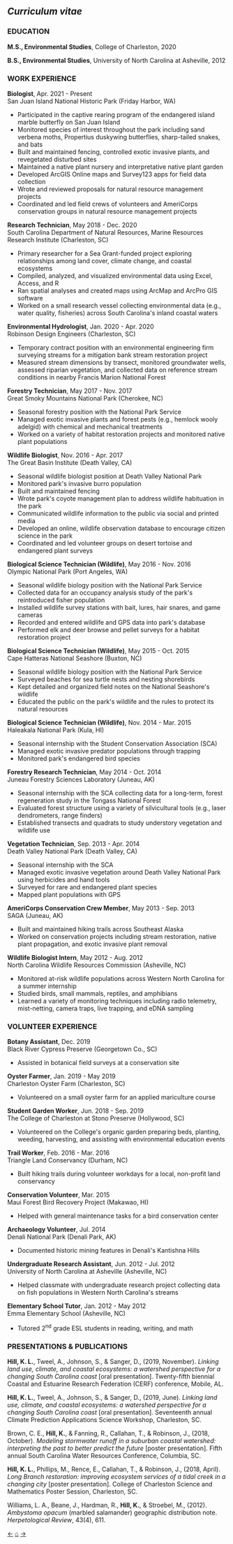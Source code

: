 ## *Curriculum vitae*

### EDUCATION

**M.S., Environmental Studies**, College of Charleston, 2020<br/>

**B.S., Environmental Studies**, University of North Carolina at Asheville, 2012<br/>

### WORK EXPERIENCE

**Biologist**, Apr. 2021 - Present <br/>
San Juan Island National Historic Park (Friday Harbor, WA)<br/>
- Participated in the captive rearing program of the endangered island marble butterfly on San Juan Island
- Monitored species of interest throughout the park including sand verbena moths, Propertius duskywing butterflies, sharp-tailed snakes, and bats
- Built and maintained fencing, controlled exotic invasive plants, and revegetated disturbed sites
- Maintained a native plant nursery and interpretative native plant garden
- Developed ArcGIS Online maps and Survey123 apps for field data collection
- Wrote and reviewed proposals for natural resource management projects
- Coordinated and led field crews of volunteers and AmeriCorps conservation groups in natural resource management projects

**Research Technician**, May 2018 - Dec. 2020 <br/>
South Carolina Department of Natural Resources, Marine Resources Research Institute (Charleston, SC)<br/>
- Primary researcher for a Sea Grant-funded project exploring relationships among land cover, climate change, and coastal ecosystems
- Compiled, analyzed, and visualized environmental data using Excel, Access, and R
- Ran spatial analyses and created maps using ArcMap and ArcPro GIS software
- Worked on a small research vessel collecting environmental data (e.g., water quality, fisheries) across South Carolina's inland coastal waters

**Environmental Hydrologist**, Jan. 2020 - Apr. 2020<br/>
Robinson Design Engineers (Charleston, SC)<br/>
- Temporary contract position with an environmental engineering firm surveying streams for a mitigation bank stream restoration project
- Measured stream dimensions by transect, monitored groundwater wells, assessed riparian vegetation, and collected data on reference stream conditions in nearby Francis Marion National Forest

**Forestry Technician**, May 2017 - Nov. 2017<br/>
Great Smoky Mountains National Park (Cherokee, NC)<br/>
- Seasonal forestry position with the National Park Service
- Managed exotic invasive plants and forest pests (e.g., hemlock wooly adelgid) with chemical and mechanical treatments
- Worked on a variety of habitat restoration projects and monitored native plant populations

**Wildlife Biologist**, Nov. 2016 - Apr. 2017<br/>
The Great Basin Institute (Death Valley, CA)<br/>
- Seasonal wildlife biologist position at Death Valley National Park
- Monitored park's invasive burro population
- Built and maintained fencing
- Wrote park's coyote management plan to address wildlife habituation in the park
- Communicated wildlife information to the public via social and printed media
- Developed an online, wildlife observation database to encourage citizen science in the park
- Coordinated and led volunteer groups on desert tortoise and endangered plant surveys

**Biological Science Technician (Wildlife)**, May 2016 - Nov. 2016<br/>
Olympic National Park (Port Angeles, WA)<br/>
- Seasonal wildlife biology position with the National Park Service
- Collected data for an occupancy analysis study of the park's reintroduced fisher population
- Installed wildlife survey stations with bait, lures, hair snares, and game cameras
- Recorded and entered wildlife and GPS data into park's database
- Performed elk and deer browse and pellet surveys for a habitat restoration project

**Biological Science Technician (Wildlife)**, May 2015 - Oct. 2015<br/>
Cape Hatteras National Seashore (Buxton, NC)<br/>
- Seasonal wildlife biology position with the National Park Service
- Surveyed beaches for sea turtle nests and nesting shorebirds
- Kept detailed and organized field notes on the National Seashore's wildlife
- Educated the public on the park's wildlife and the rules to protect its natural resources

**Biological Science Technician (Wildlife)**, Nov. 2014 - Mar. 2015<br/>
Haleakala National Park (Kula, HI)<br/>
- Seasonal internship with the Student Conservation Association (SCA)
- Managed exotic invasive predator populations through trapping
- Monitored park's endangered bird species

**Forestry Research Technician**, May 2014 - Oct. 2014<br/>
Juneau Forestry Sciences Laboratory (Juneau, AK)<br/>
- Seasonal internship with the SCA collecting data for a long-term, forest regeneration study in the Tongass National Forest
- Evaluated forest structure using a variety of silvicultural tools (e.g., laser dendrometers, range finders) 
- Established transects and quadrats to study understory vegetation and wildlife use

**Vegetation Technician**, Sep. 2013 - Apr. 2014<br/>
Death Valley National Park (Death Valley, CA)<br/>
- Seasonal internship with the SCA
- Managed exotic invasive vegetation around Death Valley National Park using herbicides and hand tools
- Surveyed for rare and endangered plant species
- Mapped plant populations with GPS

**AmeriCorps Conservation Crew Member**, May 2013 - Sep. 2013<br/>
SAGA (Juneau, AK)<br/>
- Built and maintained hiking trails across Southeast Alaska
- Worked on conservation projects including stream restoration, native plant propagation, and exotic invasive plant removal

**Wildlife Biologist Intern**, May 2012 - Aug. 2012<br/>
North Carolina Wildlife Resources Commission (Asheville, NC)<br/>
- Monitored at-risk wildlife populations across Western North Carolina for a summer internship
- Studied birds, small mammals, reptiles, and amphibians
- Learned a variety of monitoring techniques including radio telemetry, mist-netting, camera traps, live trapping, and eDNA sampling

### VOLUNTEER EXPERIENCE

**Botany Assistant**, Dec. 2019<br/>
Black River Cypress Preserve (Georgetown Co., SC)<br/>
- Assisted in botanical field surveys at a conservation site

**Oyster Farmer**, Jan. 2019 - May 2019<br/>
Charleston Oyster Farm (Charleston, SC)<br/>
- Volunteered on a small oyster farm for an applied mariculture course

**Student Garden Worker**, Jun. 2018 - Sep. 2019<br/>
The College of Charleston at Stono Preserve (Hollywood, SC)<br/>
- Volunteered on the College's organic garden preparing beds, planting, weeding, harvesting, and assisting with environmental education events

**Trail Worker**, Feb. 2016 - Mar. 2016<br/>
Triangle Land Conservancy (Durham, NC)<br/>
- Built hiking trails during volunteer workdays for a local, non-profit land conservancy

**Conservation Volunteer**, Mar. 2015<br/>
Maui Forest Bird Recovery Project (Makawao, HI)<br/>
- Helped with general maintenance tasks for a bird conservation center

**Archaeology Volunteer**, Jul. 2014<br/>
Denali National Park (Denali Park, AK)<br/>
- Documented historic mining features in Denali's Kantishna Hills

**Undergraduate Research Assistant**, Jun. 2012 - Jul. 2012<br/>
University of North Carolina at Asheville (Asheville, NC)<br/>
- Helped classmate with undergraduate research project collecting data on fish populations in Western North Carolina's streams

**Elementary School Tutor**, Jan. 2012 - May 2012<br/>
Emma Elementary School (Asheville, NC)<br/>
- Tutored 2<sup>nd</sup> grade ESL students in reading, writing, and math

### PRESENTATIONS & PUBLICATIONS

__Hill, K. L.__, Tweel, A., Johnson, S., & Sanger, D., (2019, November). _Linking land use, climate, and coastal ecosystems: a watershed perspective for a changing South Carolina coast_ \[oral presentation\]. Twenty-fifth biennial Coastal and Estuarine Research Federation (CERF) conference, Mobile, AL.   

__Hill, K. L.__, Tweel, A., Johnson, S., & Sanger, D., (2019, June). _Linking land use, climate, and coastal ecosystems: a watershed perspective for a changing South Carolina coast_ \[oral presentation\]. Seventeenth annual Climate Prediction Applications Science Workshop, Charleston, SC.

Brown, C. E., __Hill, K.__, & Fanning, R., Callahan, T., & Robinson, J., (2018, October). _Modeling stormwater runoff in a suburban coastal watershed: interpreting the past to better predict the future_ \[poster presentation\]. Fifth annual South Carolina Water Resources Conference, Columbia, SC.

__Hill, K. L.__, Phillips, M., Rence, E., Callahan, T., & Robinson, J., (2018, April). _Long Branch restoration: improving ecosystem services of a tidal creek in a changing city_ \[poster presentation\]. College of Charleston Science and Mathematics Poster Session, Charleston, SC.

Williams, L. A., Beane, J., Hardman, R., __Hill, K.__, & Stroebel, M., (2012). _Ambystoma opacum_ (marbled salamander) geographic distribution note. _Herpetological Review_, 43(4), 611.<br/>

[&#8592;](../pages/contact)     [&#8962;](../index)     [&#8594;](../pages/thesis)
